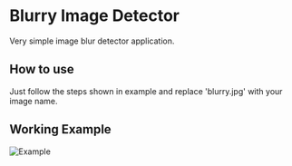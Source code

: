 # Blurry Image Detector
Very simple image blur detector application.
## How to use
Just follow the steps shown in example and replace 'blurry.jpg' with your image name.
## Working Example
![Example](example.gif)

